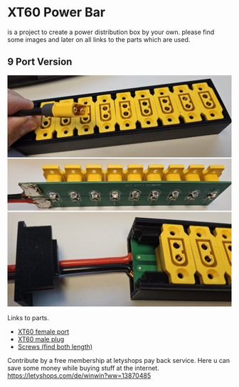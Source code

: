 <h1>XT60 Power Bar</h1>
<p></p>is a project to create a power distribution box by your own.
please find some images and later on all links to the parts which are used.</p>

<h2>9 Port Version</h2>
<img src="https://github.com/DF3MT/XT60_Power_Bar/blob/master/XT60%20Power%20Bar%209X/images/PowerBar%209x%20001.jpeg" />
<img src="https://github.com/DF3MT/XT60_Power_Bar/blob/master/XT60%20Power%20Bar%209X/images/PowerBar%209x%20002.jpeg" />
<img src="https://github.com/DF3MT/XT60_Power_Bar/blob/master/XT60%20Power%20Bar%209X/images/PowerBar%209x%20003.jpeg" />

Links to parts.
- <a href="https://de.aliexpress.com/item/1005004530204498.html?spm=a2g0o.productlist.main.5.865262d4uQue5y&algo_pvid=b0ac1203-8a05-420c-bed8-849fcf1c9922&algo_exp_id=b0ac1203-8a05-420c-bed8-849fcf1c9922-2&pdp_npi=4%40dis%21EUR%215.33%214.16%21%21%215.50%21%21%4021038eda16958310459896204e39e4%2112000029492402659%21sea%21DE%211619813580%21&curPageLogUid=1zVYyAjmzs6i">XT60 female port</a>
- <a href="https://de.aliexpress.com/item/32957540976.html?spm=a2g0o.detail.0.0.6f5b60cb8ypeDW&gps-id=pcDetailTopMoreOtherSeller&scm=1007.40050.354490.0&scm_id=1007.40050.354490.0&scm-url=1007.40050.354490.0&pvid=38b70d5a-dc3e-4566-ad0a-46f2c670816f&_t=gps-id:pcDetailTopMoreOtherSeller,scm-url:1007.40050.354490.0,pvid:38b70d5a-dc3e-4566-ad0a-46f2c670816f,tpp_buckets:668%232846%238107%231934&pdp_npi=4%40dis%21EUR%215.39%213.87%21%21%215.56%21%21%40211b600516958310534015319ea615%2166438365177%21rec%21DE%211619813580%21">XT60 male plug</a>
- <a href="https://www.ebay.de/itm/402785403138?var=673027830713">Screws (find both length)</a>

<!--<h2>5 Port Version (not produced right know)</h2>
<img src="https://github.com/DF3MT/XT60_Power_Bar/blob/master/XT60%20Power%20Bar%205X/images/PCB%20XT60%20Power%20Bar%205X.png?raw=true" />-->

Contribute by a free membership at letyshops pay back service. Here u can save some money while buying stuff at the internet.
https://letyshops.com/de/winwin?ww=13870485

